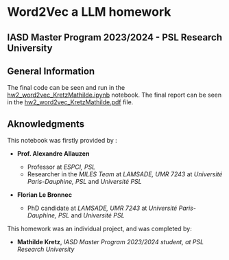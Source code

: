 # Word2Vec a LLM homework 

## IASD Master Program 2023/2024 - PSL Research University

## General Information
The final code can be seen and run in the [hw2_word2vec_KretzMathilde.ipynb](hw2_word2vec_KretzMathilde.ipynb) notebook.
The final report can be seen in the [hw2_word2vec_KretzMathilde.pdf](hw2_word2vec_KretzMathilde.pdf) file.

## Aknowledgments
This notebook was firstly provided by :

- **Prof. Alexandre Allauzen**
  - Professor at *ESPCI, PSL*
  - Researcher in the *MILES Team* at *LAMSADE, UMR 7243* at *Université Paris-Dauphine, PSL* and *Université PSL*

- **Florian Le Bronnec**
  - PhD candidate at *LAMSADE, UMR 7243* at *Université Paris-Dauphine, PSL* and *Université PSL*
 
This homework was an individual project, and was completed by:

- **Mathilde Kretz**, *IASD Master Program 2023/2024 student, at PSL Research University*


